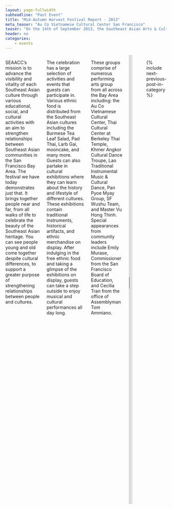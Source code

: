 ```yaml
---
layout: page-fullwidth
subheadline: "Past Event"
title: "Mid-Autumn Harvest Festival Report - 2013"
meta_teaser: "Au Co Vietnamese Cultural Center San Francisco"
teaser: "On the 14th of September 2013, the Southeast Asian Arts & Culture Coalition held its 3rd Annual Mid-Autumn Harvest Festival at the Tenderloin Recreation Center. The coalition comprises of a number of Bay Area organizations and its leaders representing the Burmese, Cambodian, Laotian, Thai and Vietnamese community."
header: no
categories:
    - events
---
```

<!--more-->
<div class="small-12 columns" style="padding: 0px; border-bottom: none;" markdown="1">

SEAACC’s mission is to advance the visibility and vitality of each Southeast Asian culture through various educational, social, and cultural activities with an aim to strengthen relationships between Southeast Asian communities in the San Francisco Bay Area. The festival we have today demonstrates just that. It brings together people near and far, from all walks of life to celebrate the beauty of the Southeast Asian heritage. You can see people young and old come together despite cultural differences, to support a greater purpose of strengthening relationships between people and cultures.

The celebration has a large selection of activities and events that guests can participate in. Various ethnic food is distributed from the Southeast Asian cultures including the Burmese Tea Leaf Salad, Pad Thai, Larb Gai, mooncake, and many more. Guests can also partake in cultural exhibitions where they can learn about the history and lifestyle of different cultures. These exhibitions contain traditional instruments, historical artifacts, and ethnic merchandise on display. After indulging in the free ethnic food and taking a glimpse of the exhibitions on display, guests can take a step outside to enjoy musical and cultural performances all day long.

These groups comprise of numerous performing arts group from all across the Bay Area including: the Au Co Vietnamese Cultural Center, Thai Cultural Center at Berkeley Thai Temple, Khmer Angkor Cultural Dance Troupe, Lao Traditional Instrumental Music & Cultural Dance, Pan Pyoe Myay Group, SF Wushu Team, and Master Vu Hong Thinh. Special appearances from community leaders include Emily Murase, Commissioner from the San Francisco Board of Education, and Cecilia Tran from the office of Assemblyman Tom Ammiano.

<div class="small-12 columns" style="padding: 0px; border-bottom: none;">
<iframe style="border:1px solid #cccccc" width="100%" height="1400" src="http://74.220.215.61/~seaaccsf/galleries/index.php/photo-galleries/3-mid-autumn-festival-report-2013" frameborder="0" allowfullscreen=""></iframe></div>

<p>&nbsp;</p>

{% include next-previous-post-in-category %}

</div>
